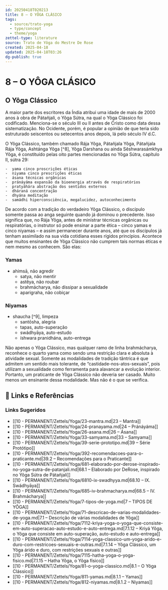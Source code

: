 ```yaml
---
id: 20250418T020213
title: 8 – O YÔGA CLÁSICO
tags:
  - source/trato-yoga
  - type/concept
  - theme/yoga
zettel-type: literature
source: Trato de Yôga do Mestre De Rose
created: 2025-04-18
updated: 2025-04-18T03:26
dg-publish: true
---
```


# 8 – O YÔGA CLÁSICO

## O Yôga Clássico

A maior parte dos escritores da Índia atribui uma idade de mais de 2000 anos à obra de Pátañjali, o Yôga Sútra, na qual o Yôga Clássico foi codificado. Menciona-se o século III ou II antes de Cristo como data dessa sistematização. No Ocidente, porém, é popular a opinião de que teria sido estruturado seiscentos ou setecentos anos depois, lá pelo século IV d.C.

O Yôga Clássico, também chamado Rája Yôga, Pátañjala Yôga, Pátañjala Rája Yôga, Ashtánga Yôga [^8], Yôga Darshana ou ainda Sêshwarasámkhya Yôga, é constituído pelas oito partes mencionadas no Yôga Sútra, capítulo II, sútra 29:

    -  yama cinco proscrições éticas
    -  niyama cinco prescrições éticas
    -  ásana técnicas orgânicas
    -  pránáyáma expansão da bioenergia através de respiratórios
    -  pratyáhára abstração dos sentidos externos
    -  dháraná concentração
    -  dhyána meditação
    -  samádhi hiperconsciência, megalucidez, autoconhecimento

De acordo com a tradição do verdadeiro Yôga Clássico, o discípulo somente passa ao anga seguinte quando já dominou o precedente. Isso significa que, no Rája Yôga, antes de ministrar técnicas orgânicas ou respiratórias, o instrutor só pode ensinar a parte ética – cinco yamas e cinco niyamas – e assim permanecer durante anos, até que os discípulos já tenham assimilado na sua vida cotidiana esses rígidos princípios. Acontece que muitos ensinantes de Yôga Clássico não cumprem tais normas éticas e nem mesmo as conhecem. São elas:

### Yamas
-  ahimsā, não agredir
    -  satya, não mentir
    -  astêya, não roubar
    -  brahmácharya, não dissipar a sexualidade
    -  aparigraha, não cobiçar
### Niyamas
-  shaucha [^9], limpeza
    -  santōsha, alegria
    -  tapas, auto-superação
    -  swádhyāya, auto-estudo
    -  íshwara pranidhána, auto-entrega

Não apenas o Yôga Clássico, mas qualquer ramo de linha brahmácharya, reconhece o quarto yama como sendo uma restrição clara e absoluta à atividade sexual. Somente as modalidades de tradição tântrica é que admitem um sentido mais tolerante, de “castidade-nos-atos-sexuais”, pois utilizam a sexualidade como ferramenta para alavancar a evolução interior. Portanto, um praticante de Yôga Clássico não deveria ser casado. Muito menos um ensinante dessa modalidade. Mas não é o que se verifica.


## 🔗 Links e Referências











### Links Sugeridos

- [[10 - PERMANENT/Zettels/Yoga/23-mantra.md\|23 – Mantra]]
- [[10 - PERMANENT/Zettels/Yoga/24-pranayama.md\|24 – Pránáyáma]]
- [[10 - PERMANENT/Zettels/Yoga/26-asana.md\|26 – Ásana]]
- [[10 - PERMANENT/Zettels/Yoga/33-samyama.md\|33 – Samyama]]
- [[10 - PERMANENT/Zettels/Yoga/39-serie-prototipo.md\|39 – Série Protótipo]]
- [[10 - PERMANENT/Zettels/Yoga/392-recomendacoes-para-o-praticante.md\|39.2 – Recomendações para o Praticante]]
- [[10 - PERMANENT/Zettels/Yoga/681-elaborado-por-derose-inspirado-no-yoga-sutra-de-patanjali.md\|68.1 – Elaborado por DeRose, inspirado no Yôga Sútra de Pátañjali]]
- [[10 - PERMANENT/Zettels/Yoga/6810-ix-swadhyya.md\|68.10 – IX. Swádhyāya]]
- [[10 - PERMANENT/Zettels/Yoga/685-iv-brahmacharya.md\|68.5 – IV. Brahmácharya]]
- [[10 - PERMANENT/Zettels/Yoga/7-tipos-de-yoga.md\|7 – TIPOS DE YÔGA]]
- [[10 - PERMANENT/Zettels/Yoga/71-descricao-de-varias-modalidades-de-yoga.md\|7.1 – Descrição de várias modalidades de Yôga]]
- [[10 - PERMANENT/Zettels/Yoga/7112-kriya-yoga-o-yoga-que-consiste-em-auto-superacao-auto-estudo-e-auto-entrega.md\|7.1.12 – Kriyá Yôga, o Yôga que consiste em auto-superação, auto-estudo e auto-entrega]]
- [[10 - PERMANENT/Zettels/Yoga/7114-yoga-classico-um-yoga-arido-e-duro-com-restricoes-sexuais-e-outras.md\|7.1.14 – Yôga Clássico, um Yôga árido e duro, com restrições sexuais e outras]]
- [[10 - PERMANENT/Zettels/Yoga/7115-hatha-yoga-o-yoga-fisico.md\|7.1.15 – Hatha Yôga, o Yôga físico]]
- [[10 - PERMANENT/Zettels/Yoga/81-o-yoga-classico.md\|8.1 – O Yôga Clássico]]
- [[10 - PERMANENT/Zettels/Yoga/811-yamas.md\|8.1.1 – Yamas]]
- [[10 - PERMANENT/Zettels/Yoga/812-niyamas.md\|8.1.2 – Niyamas]]